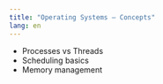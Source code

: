 ```yaml
---
title: "Operating Systems – Concepts"
lang: en
---
```

- Processes vs Threads
- Scheduling basics
- Memory management

